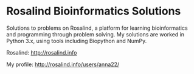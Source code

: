 # Rosalind Bioinformatics Solutions

Solutions to problems on Rosalind, a platform for learning bioinformatics and programming through problem solving. My solutions are worked in Python 3.x, using tools including Biopython and NumPy. 

Rosalind: http://rosalind.info

My profile: http://rosalind.info/users/anna22/
